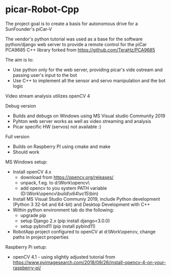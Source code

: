 # picar-Robot-Cpp

The project goal is to create a basis for autonomous drive for a SunFounder's piCar-V

The vendor's python tutorial was used as a base for the software
python/django web server to provide a remote control for the piCar
PCA9685 C++ library forked from https://github.com/TeraHz/PCA9685

The aim is to:
* Use python only for the web server, providing picar's vide ostream and passing user's input to the bot
* Use C++ to implement all the sensor and servo manipulation and the bot logic

Video stream analysis utilizes openCV 4

Debug version
- Builds and debugs on Windows using MS Visual studio Community 2019
- Pyhton web server works as well as video streaming and analysis
- Picar specific HW (servos) not available :)

Full version
- Builds on Raspberry PI using cmake and make
- Should work

MS Windows setup:
- Install openCV 4.x
  - download from https://opencv.org/releases/ 
  - unpack, f.eg. to d:\Work\opencv\
  - add opencv to you system PATH variable (D:\Work\opencv\build\x64\vc15\bin\)
- Install MS Visual Studio Communiy 2019, include Python development (Python 3 32-bit and 64-bit) and Desktop Development with C++
- Within python environment tab do the following:
  - upgrade pip 
  - setup Django 2.x  (pip install django<3.0.0)
  - setup pybind11 (pip install pybind11)
- RobotApp project configured to openCV at d:\Work\opencv\, change paths in project properties


Raspberry Pi setup:
- openCV 4.1 - using slightly adjusted tutorial from https://www.pyimagesearch.com/2018/09/26/install-opencv-4-on-your-raspberry-pi/
